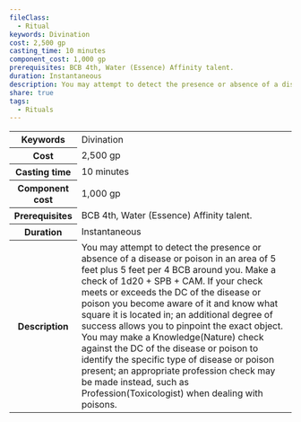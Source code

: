 ```yaml
---
fileClass:
  - Ritual
keywords: Divination
cost: 2,500 gp
casting_time: 10 minutes
component_cost: 1,000 gp
prerequisites: BCB 4th, Water (Essence) Affinity talent.
duration: Instantaneous
description: You may attempt to detect the presence or absence of a disease or poison in an area of 5 feet plus 5 feet per 4 BCB around you. Make a check of 1d20 + SPB + CAM. If your check meets or exceeds the DC of the disease or poison you become aware of it and know what square it is located in; an additional degree of success allows you to pinpoint the exact object. You may make a Knowledge(Nature) check against the DC of the disease or poison to identify the specific type of disease or poison present; an appropriate profession check may be made instead, such as Profession(Toxicologist) when dealing with poisons.
share: true
tags:
  - Rituals
---
```

<p><span dir="ltr" style="overflow-x: auto;"><table><tbody><tr><th dir="ltr">Keywords</th><td dir="ltr">Divination</td></tr><tr><th dir="ltr">Cost</th><td dir="ltr">2,500 gp</td></tr><tr><th dir="ltr">Casting time</th><td dir="ltr">10 minutes</td></tr><tr><th dir="ltr">Component cost</th><td dir="ltr">1,000 gp</td></tr><tr><th dir="ltr">Prerequisites</th><td dir="ltr">BCB 4th, Water (Essence) Affinity talent.</td></tr><tr><th dir="ltr">Duration</th><td dir="ltr">Instantaneous</td></tr><tr><th dir="ltr">Description</th><td dir="ltr">You may attempt to detect the presence or absence of a disease or poison in an area of 5 feet plus 5 feet per 4 BCB around you. Make a check of 1d20 + SPB + CAM. If your check meets or exceeds the DC of the disease or poison you become aware of it and know what square it is located in; an additional degree of success allows you to pinpoint the exact object. You may make a Knowledge(Nature) check against the DC of the disease or poison to identify the specific type of disease or poison present; an appropriate profession check may be made instead, such as Profession(Toxicologist) when dealing with poisons.</td></tr></tbody></table></span></p>
